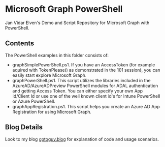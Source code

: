 # Microsoft Graph PowerShell

Jan Vidar Elven's Demo and Script Repository for Microsoft Graph with PowerShell.

## Contents

The PowerShell examples in this folder consists of:

* graphSimplePowerShell.ps1. If you have an AccessToken (for example aquired with TokenPlease() as demonstrated in the 101 session), you can easily start explore Microsoft Graph.
* graphPowerShell.ps1. This script utilizes the libraries included in the AzureAD/AzureADPreview PowerShell modules for ADAL authentication and getting Access Token. You can either specify your own App Id/Client Id or use one of the well known client id's for Intune PowerShell or Azure PowerShell.
* graphAppRegistration.ps1. This script helps you create an Azure AD App Registration for using Microsoft Graph.

## Blog Details

Look to my blog [gotoguy.blog](http://gotoguy.blog) for explanation of code and usage scenarios.
